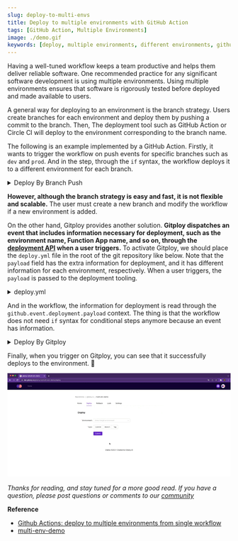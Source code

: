 ```yaml
---
slug: deploy-to-multi-envs
title: Deploy to multiple environments with GitHub Action
tags: [GitHub Action, Multiple Environments]
image: ./demo.gif
keywords: [deploy, multiple environments, different environments, github action]
---
```


Having a well-tuned workflow keeps a team productive and helps them deliver reliable software. One recommended practice for any significant software development is using multiple environments. Using multiple environments ensures that software is rigorously tested before deployed and made available to users.

A general way for deploying to an environment is the branch strategy. Users create branches for each environment and deploy them by pushing a commit to the branch. Then, The deployment tool such as GitHub Action or Circle CI will deploy to the environment corresponding to the branch name.

The following is an example implemented by a GitHub   Action. Firstly, it wants to trigger the workflow on push events for specific branches such as `dev` and `prod`. And in the step, through the `if` syntax, the workflow deploys it to a different environment for each branch.

<details>
<summary>Deploy By Branch Push</summary>

```yaml title=".github/workflows/deploy-by-branch.yaml"
on:
  push:
    branches:
      - dev
      - staging
      - prod

jobs:
  deploy:
    runs-on: ubuntu-latest
    steps:
      - 
        name: Set env vars for dev
        if: github.ref_name == 'dev'
        run: |
          echo "AZURE_FUNCTIONAPP_NAME=gitploy-dev" >> $GITHUB_ENV
          echo "PUBLISH_PROFILE_VAR_NAME=AZURE_FUNCTIONAPP_PUBLISH_PROFILE_DEV" >> $GITHUB_ENV
      - 
        name: Set env vars for prod
        if: github.ref_name == 'prod'
        run: |
          echo "AZURE_FUNCTIONAPP_NAME=gitploy-prod" >> $GITHUB_ENV
          echo "PUBLISH_PROFILE_VAR_NAME=AZURE_FUNCTIONAPP_PUBLISH_PROFILE_PROD" >> $GITHUB_ENV
      - 
        uses: Azure/functions-action@v1
        with:
          app-name: ${{ env.AZURE_FUNCTIONAPP_NAME }}
          publish-profile: ${{ secrets[env.PUBLISH_PROFILE_VAR_NAME] }}
          respect-funcignore: true
```
</details>

**However, although the branch strategy is easy and fast, it is not flexible and scalable.** The user must create a new branch and modify the workflow if a new environment is added.

On the other hand, Gitploy provides another solution. **Gitploy dispatches an event that includes information necessary for deployment, such as the environment name, Function App name, and so on, through the [deployment API](https://docs.github.com/en/rest/reference/deployments#deployments) when a user triggers.** To activate Gitploy, we should place the `deploy.yml` file in the root of the git repository like below. Note that the `payload` field has the extra information for deployment, and it has different information for each environment, respectively. When a user triggers, the `payload` is passed to the deployment tooling.

<details>
<summary>deploy.yml</summary>

```yaml title="deploy.yml"
envs:
  - name: dev
    auto_merge: false
    payload:
      AZURE_FUNCTIONAPP_NAME: gitploy-dev
      PUBLISH_PROFILE_VAR_NAME: AZURE_FUNCTIONAPP_PUBLISH_PROFILE_DEV
  - name: prod
    auto_merge: false
    payload:
      AZURE_FUNCTIONAPP_NAME: gitploy-prod
      PUBLISH_PROFILE_VAR_NAME: AZURE_FUNCTIONAPP_PUBLISH_PROFILE_PROD
```

</details>

And in the workflow, the information for deployment is read through the `github.event.deployment.payload` context. The thing is that the workflow does not need `if` syntax for conditional steps anymore because an event has information.

<details>
<summary>Deploy By Gitploy</summary>

```yaml title=".github/workflows/deploy-by-gitploy.yaml"
on:
  deployment

jobs:
  deploy:
    runs-on: ubuntu-latest
    steps:
      - 
        uses: chrnorm/deployment-status@releases/v1
        with:
          deployment_id: ${{ github.event.deployment.id }}
          description: Start to deploy.
          state: "in_progress"
          token: "${{ github.token }}"

      - 
        uses: Azure/functions-action@v1
        with:
          app-name: ${{ github.event.deployment.payload['AZURE_FUNCTIONAPP_NAME'] }}
          publish-profile: ${{ secrets[github.event.deployment.payload['PUBLISH_PROFILE_VAR_NAME'] }}
          respect-funcignore: true
      
      - 
        if: success()
        uses: chrnorm/deployment-status@releases/v1
        with:
          deployment_id: ${{ github.event.deployment.id }}
          description: Success to deploy.
          state: "success"
          token: "${{ github.token }}"
      - 
        if: failure()
        uses: chrnorm/deployment-status@releases/v1
        with:
          deployment_id: ${{ github.event.deployment.id }}
          description: Failed to deploy.
          state: "failure"
          token: "${{ github.token }}"
```

</details>

Finally, when you trigger on Gitploy, you can see that it successfully deploys to the environment. 🚀 

![Demo](./demo.gif)

*Thanks for reading, and stay tuned for a more good read. If you have a question, please post questions or comments to our [community](https://github.com/gitploy-io/gitploy/discussions)*

**Reference**

* [Github Actions: deploy to multiple environments from single workflow](https://www.maxivanov.io/github-actions-deploy-to-multiple-environments-from-single-workflow/)
* [multi-env-demo](https://github.com/gitploy-io/multi-env-demo)

